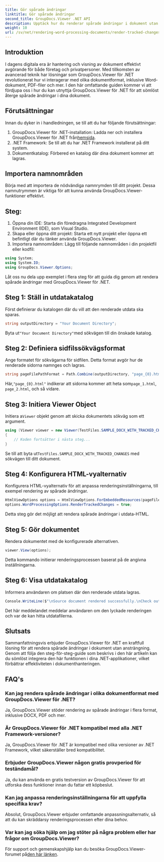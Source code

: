 ```yaml
---
title: Gör spårade ändringar
linktitle: Gör spårade ändringar
second_title: GroupDocs.Viewer .NET API
description: Upptäck hur du renderar spårade ändringar i dokument utan ansträngning med GroupDocs.Viewer för .NET. Förbättra din dokumenthanteringseffektivitet.
weight: 10
url: /sv/net/rendering-word-processing-documents/render-tracked-changes/
---
```

## Introduktion
I dagens digitala era är hantering och visning av dokument effektivt avgörande för både företag och privatpersoner. Med tillkomsten av avancerad teknik har lösningar som GroupDocs.Viewer för .NET revolutionerat hur vi interagerar med olika dokumentformat, inklusive Word-dokument, PDF-filer och mer. I den här omfattande guiden kommer vi att fördjupa oss i hur du kan utnyttja GroupDocs.Viewer för .NET för att sömlöst återge spårade ändringar i dina dokument.
## Förutsättningar
Innan du dyker in i handledningen, se till att du har följande förutsättningar:
1. GroupDocs.Viewer för .NET-installation: Ladda ner och installera GroupDocs.Viewer för .NET från[hemsida](https://releases.groupdocs.com/viewer/net/).
2. .NET Framework: Se till att du har .NET Framework installerat på ditt system.
3. Dokumentkatalog: Förbered en katalog där dina dokument kommer att lagras.

## Importera namnområden
Börja med att importera de nödvändiga namnrymden till ditt projekt. Dessa namnutrymmen är viktiga för att kunna använda GroupDocs.Viewer-funktioner effektivt.
## Steg:
1. Öppna din IDE: Starta din föredragna Integrated Development Environment (IDE), som Visual Studio.
2. Skapa eller öppna ditt projekt: Starta ett nytt projekt eller öppna ett befintligt där du tänker använda GroupDocs.Viewer.
3. Importera namnområden: Lägg till följande namnområden i din projektfil eller kodfil:
```csharp
using System;
using System.IO;
using GroupDocs.Viewer.Options;
```

Låt oss nu dela upp exemplet i flera steg för att guida dig genom att rendera spårade ändringar med GroupDocs.Viewer för .NET.
## Steg 1: Ställ in utdatakatalog
Först definierar du katalogen där du vill att den renderade utdata ska sparas.
```csharp
string outputDirectory = "Your Document Directory";
```
 Byta ut`"Your Document Directory"`med sökvägen till din önskade katalog.
## Steg 2: Definiera sidfilssökvägsformat
Ange formatet för sökvägarna för sidfilen. Detta format avgör hur de renderade sidorna namnges och lagras.
```csharp
string pageFilePathFormat = Path.Combine(outputDirectory, "page_{0}.html");
```
 Här,`"page_{0}.html"` indikerar att sidorna kommer att heta som`page_1.html`, `page_2.html`, och så vidare.
## Steg 3: Initiera Viewer Object
 Initiera a`Viewer` objekt genom att skicka dokumentets sökväg som ett argument.
```csharp
using (Viewer viewer = new Viewer(TestFiles.SAMPLE_DOCX_WITH_TRACKED_CHANGES))
{
    // Koden fortsätter i nästa steg...
}
```
 Se till att byta ut`TestFiles.SAMPLE_DOCX_WITH_TRACKED_CHANGES` med sökvägen till ditt dokument.
## Steg 4: Konfigurera HTML-vyalternativ
Konfigurera HTML-vyalternativ för att anpassa renderingsinställningarna, till exempel rendering av spårade ändringar.
```csharp
HtmlViewOptions options = HtmlViewOptions.ForEmbeddedResources(pageFilePathFormat);
options.WordProcessingOptions.RenderTrackedChanges = true;
```
Detta steg gör det möjligt att rendera spårade ändringar i utdata-HTML.
## Steg 5: Gör dokumentet
Rendera dokumentet med de konfigurerade alternativen.
```csharp
viewer.View(options);
```
Detta kommando initierar renderingsprocessen baserat på de angivna inställningarna.
## Steg 6: Visa utdatakatalog
Informera användaren om platsen där den renderade utdata lagras.
```csharp
Console.WriteLine($"\nSource document rendered successfully.\nCheck output in {outputDirectory}.");
```
Det här meddelandet meddelar användaren om den lyckade renderingen och var de kan hitta utdatafilerna.

## Slutsats
Sammanfattningsvis erbjuder GroupDocs.Viewer för .NET en kraftfull lösning för att rendera spårade ändringar i dokument utan ansträngning. Genom att följa den steg-för-steg-guide som beskrivs i den här artikeln kan du sömlöst integrera den här funktionen i dina .NET-applikationer, vilket förbättrar effektiviteten i dokumenthanteringen.
## FAQ's
### Kan jag rendera spårade ändringar i olika dokumentformat med GroupDocs.Viewer för .NET?
Ja, GroupDocs.Viewer stöder rendering av spårade ändringar i flera format, inklusive DOCX, PDF och mer.
### Är GroupDocs.Viewer för .NET kompatibel med alla .NET Framework-versioner?
Ja, GroupDocs.Viewer för .NET är kompatibel med olika versioner av .NET Framework, vilket säkerställer bred kompatibilitet.
### Erbjuder GroupDocs.Viewer någon gratis provperiod för teständamål?
Ja, du kan använda en gratis testversion av GroupDocs.Viewer för att utforska dess funktioner innan du fattar ett köpbeslut.
### Kan jag anpassa renderingsinställningarna för att uppfylla specifika krav?
Absolut, GroupDocs.Viewer erbjuder omfattande anpassningsalternativ, så att du kan skräddarsy renderingsprocessen efter dina behov.
### Var kan jag söka hjälp om jag stöter på några problem eller har frågor om GroupDocs.Viewer?
 För support och gemenskapshjälp kan du besöka GroupDocs.Viewer-forumet på[den här länken](https://forum.groupdocs.com/c/viewer/9).